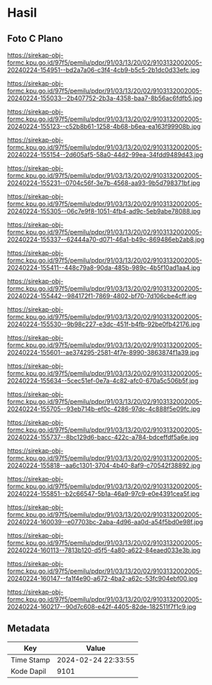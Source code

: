 # Hasil

## Foto C Plano

https://sirekap-obj-formc.kpu.go.id/97f5/pemilu/pdpr/91/03/13/20/02/9103132002005-20240224-154951--bd2a7a06-c3f4-4cb9-b5c5-2b1dc0d33efc.jpg

https://sirekap-obj-formc.kpu.go.id/97f5/pemilu/pdpr/91/03/13/20/02/9103132002005-20240224-155033--2b407752-2b3a-4358-baa7-8b56ac6fdfb5.jpg

https://sirekap-obj-formc.kpu.go.id/97f5/pemilu/pdpr/91/03/13/20/02/9103132002005-20240224-155123--c52b8b61-1258-4b68-b6ea-ea163f99908b.jpg

https://sirekap-obj-formc.kpu.go.id/97f5/pemilu/pdpr/91/03/13/20/02/9103132002005-20240224-155154--2d605af5-58a0-44d2-99ea-34fdd9489d43.jpg

https://sirekap-obj-formc.kpu.go.id/97f5/pemilu/pdpr/91/03/13/20/02/9103132002005-20240224-155231--0704c56f-3e7b-4568-aa93-9b5d798371bf.jpg

https://sirekap-obj-formc.kpu.go.id/97f5/pemilu/pdpr/91/03/13/20/02/9103132002005-20240224-155305--06c7e9f8-1051-4fb4-ad9c-5eb9abe78088.jpg

https://sirekap-obj-formc.kpu.go.id/97f5/pemilu/pdpr/91/03/13/20/02/9103132002005-20240224-155337--62444a70-d071-46a1-b49c-869486eb2ab8.jpg

https://sirekap-obj-formc.kpu.go.id/97f5/pemilu/pdpr/91/03/13/20/02/9103132002005-20240224-155411--448c79a8-90da-485b-989c-4b5f10ad1aa4.jpg

https://sirekap-obj-formc.kpu.go.id/97f5/pemilu/pdpr/91/03/13/20/02/9103132002005-20240224-155442--984172f1-7869-4802-bf70-7d106cbe4cff.jpg

https://sirekap-obj-formc.kpu.go.id/97f5/pemilu/pdpr/91/03/13/20/02/9103132002005-20240224-155530--9b98c227-e3dc-451f-b4fb-92be0fb42176.jpg

https://sirekap-obj-formc.kpu.go.id/97f5/pemilu/pdpr/91/03/13/20/02/9103132002005-20240224-155601--ae374295-2581-4f7e-8990-3863874f1a39.jpg

https://sirekap-obj-formc.kpu.go.id/97f5/pemilu/pdpr/91/03/13/20/02/9103132002005-20240224-155634--5cec51ef-0e7a-4c82-afc0-670a5c506b5f.jpg

https://sirekap-obj-formc.kpu.go.id/97f5/pemilu/pdpr/91/03/13/20/02/9103132002005-20240224-155705--93eb714b-ef0c-4286-97dc-4c888f5e09fc.jpg

https://sirekap-obj-formc.kpu.go.id/97f5/pemilu/pdpr/91/03/13/20/02/9103132002005-20240224-155737--8bc129d6-bacc-422c-a784-bdceffdf5a6e.jpg

https://sirekap-obj-formc.kpu.go.id/97f5/pemilu/pdpr/91/03/13/20/02/9103132002005-20240224-155818--aa6c1301-3704-4b40-8af9-c70542f38892.jpg

https://sirekap-obj-formc.kpu.go.id/97f5/pemilu/pdpr/91/03/13/20/02/9103132002005-20240224-155851--b2c66547-5b1a-46a9-97c9-e0e4391cea5f.jpg

https://sirekap-obj-formc.kpu.go.id/97f5/pemilu/pdpr/91/03/13/20/02/9103132002005-20240224-160039--e07703bc-2aba-4d96-aa0d-a54f5bd0e98f.jpg

https://sirekap-obj-formc.kpu.go.id/97f5/pemilu/pdpr/91/03/13/20/02/9103132002005-20240224-160113--7813b120-d5f5-4a80-a622-84eaed033e3b.jpg

https://sirekap-obj-formc.kpu.go.id/97f5/pemilu/pdpr/91/03/13/20/02/9103132002005-20240224-160147--fa1f4e90-a672-4ba2-a62c-53fc904ebf00.jpg

https://sirekap-obj-formc.kpu.go.id/97f5/pemilu/pdpr/91/03/13/20/02/9103132002005-20240224-160217--90d7c608-e42f-4405-82de-182511f7f1c9.jpg


## Metadata

| Key        | Value               |
| ---------- | ------------------- |
| Time Stamp | 2024-02-24 22:33:55 |
| Kode Dapil | 9101                |



